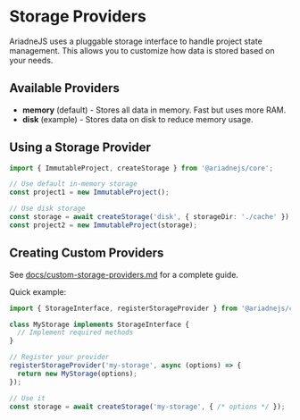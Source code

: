 # Storage Providers

AriadneJS uses a pluggable storage interface to handle project state management. This allows you to customize how data is stored based on your needs.

## Available Providers

- **memory** (default) - Stores all data in memory. Fast but uses more RAM.
- **disk** (example) - Stores data on disk to reduce memory usage.

## Using a Storage Provider

```typescript
import { ImmutableProject, createStorage } from '@ariadnejs/core';

// Use default in-memory storage
const project1 = new ImmutableProject();

// Use disk storage
const storage = await createStorage('disk', { storageDir: './cache' });
const project2 = new ImmutableProject(storage);
```

## Creating Custom Providers

See [docs/custom-storage-providers.md](../../docs/custom-storage-providers.md) for a complete guide.

Quick example:

```typescript
import { StorageInterface, registerStorageProvider } from '@ariadnejs/core';

class MyStorage implements StorageInterface {
  // Implement required methods
}

// Register your provider
registerStorageProvider('my-storage', async (options) => {
  return new MyStorage(options);
});

// Use it
const storage = await createStorage('my-storage', { /* options */ });
```